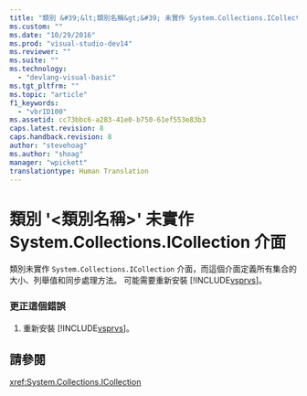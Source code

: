 ```yaml
---
title: "類別 &#39;&lt;類別名稱&gt;&#39; 未實作 System.Collections.ICollection 介面 | Microsoft Docs"
ms.custom: ""
ms.date: "10/29/2016"
ms.prod: "visual-studio-dev14"
ms.reviewer: ""
ms.suite: ""
ms.technology: 
  - "devlang-visual-basic"
ms.tgt_pltfrm: ""
ms.topic: "article"
f1_keywords: 
  - "vbrID100"
ms.assetid: cc73bbc6-a283-41e0-b750-61ef553e83b3
caps.latest.revision: 8
caps.handback.revision: 8
author: "stevehoag"
ms.author: "shoag"
manager: "wpickett"
translationtype: Human Translation
---
```

# 類別 &#39;&lt;類別名稱&gt;&#39; 未實作 System.Collections.ICollection 介面
類別未實作 `System.Collections.ICollection` 介面，而這個介面定義所有集合的大小、列舉值和同步處理方法。 可能需要重新安裝 [!INCLUDE[vsprvs](../../csharp/includes/vsprvs_md.md)]。  
  
### 更正這個錯誤  
  
1.  重新安裝 [!INCLUDE[vsprvs](../../csharp/includes/vsprvs_md.md)]。  
  
## 請參閱  
 <xref:System.Collections.ICollection>